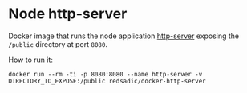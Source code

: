 # Node http-server

Docker image that runs the node application [http-server](https://www.npmjs.com/package/http-server) exposing the `/public` directory at port `8080`.

How to run it:

```
docker run --rm -ti -p 8080:8080 --name http-server -v DIRECTORY_TO_EXPOSE:/public redsadic/docker-http-server
```
